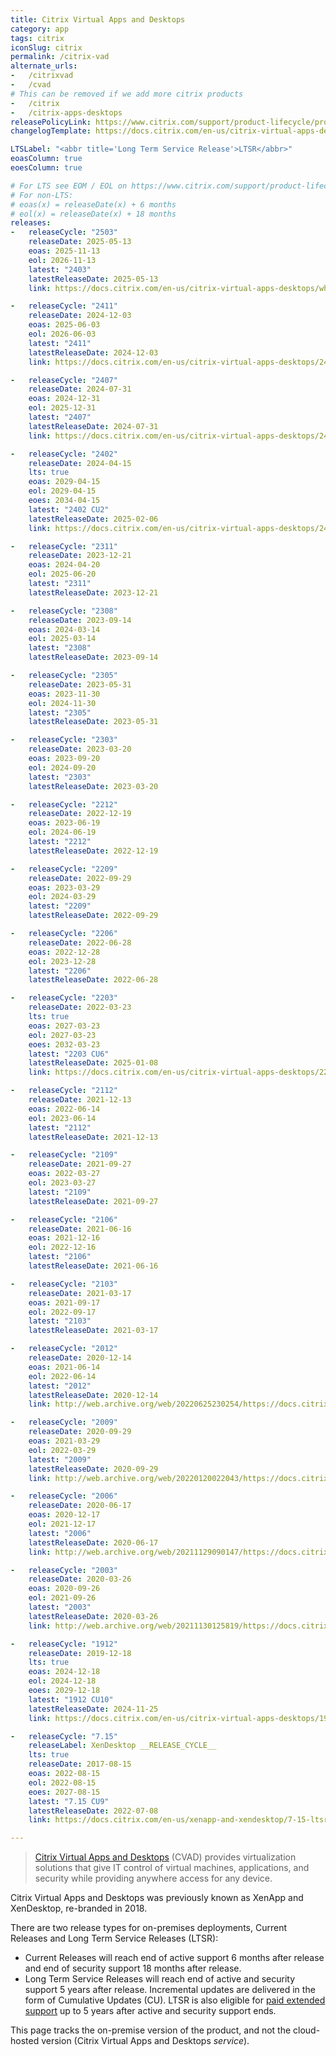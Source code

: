 ```yaml
---
title: Citrix Virtual Apps and Desktops
category: app
tags: citrix
iconSlug: citrix
permalink: /citrix-vad
alternate_urls:
-   /citrixvad
-   /cvad
# This can be removed if we add more citrix products
-   /citrix
-   /citrix-apps-desktops
releasePolicyLink: https://www.citrix.com/support/product-lifecycle/product-matrix.html
changelogTemplate: https://docs.citrix.com/en-us/citrix-virtual-apps-desktops/__RELEASE_CYCLE__/whats-new.html

LTSLabel: "<abbr title='Long Term Service Release'>LTSR</abbr>"
eoasColumn: true
eoesColumn: true

# For LTS see EOM / EOL on https://www.citrix.com/support/product-lifecycle/product-matrix.html.
# For non-LTS:
# eoas(x) = releaseDate(x) + 6 months
# eol(x) = releaseDate(x) + 18 months
releases:
-   releaseCycle: "2503"
    releaseDate: 2025-05-13
    eoas: 2025-11-13
    eol: 2026-11-13
    latest: "2403"
    latestReleaseDate: 2025-05-13
    link: https://docs.citrix.com/en-us/citrix-virtual-apps-desktops/whats-new.html # move to next new releaseCycle

-   releaseCycle: "2411"
    releaseDate: 2024-12-03
    eoas: 2025-06-03
    eol: 2026-06-03
    latest: "2411"
    latestReleaseDate: 2024-12-03
    link: https://docs.citrix.com/en-us/citrix-virtual-apps-desktops/2411/whats-new

-   releaseCycle: "2407"
    releaseDate: 2024-07-31
    eoas: 2024-12-31
    eol: 2025-12-31
    latest: "2407"
    latestReleaseDate: 2024-07-31
    link: https://docs.citrix.com/en-us/citrix-virtual-apps-desktops/2407/whats-new

-   releaseCycle: "2402"
    releaseDate: 2024-04-15
    lts: true
    eoas: 2029-04-15
    eol: 2029-04-15
    eoes: 2034-04-15
    latest: "2402 CU2"
    latestReleaseDate: 2025-02-06
    link: https://docs.citrix.com/en-us/citrix-virtual-apps-desktops/2402-ltsr/whats-new/cumulative-update-2.html

-   releaseCycle: "2311"
    releaseDate: 2023-12-21
    eoas: 2024-04-20
    eol: 2025-06-20
    latest: "2311"
    latestReleaseDate: 2023-12-21

-   releaseCycle: "2308"
    releaseDate: 2023-09-14
    eoas: 2024-03-14
    eol: 2025-03-14
    latest: "2308"
    latestReleaseDate: 2023-09-14

-   releaseCycle: "2305"
    releaseDate: 2023-05-31
    eoas: 2023-11-30
    eol: 2024-11-30
    latest: "2305"
    latestReleaseDate: 2023-05-31

-   releaseCycle: "2303"
    releaseDate: 2023-03-20
    eoas: 2023-09-20
    eol: 2024-09-20
    latest: "2303"
    latestReleaseDate: 2023-03-20

-   releaseCycle: "2212"
    releaseDate: 2022-12-19
    eoas: 2023-06-19
    eol: 2024-06-19
    latest: "2212"
    latestReleaseDate: 2022-12-19

-   releaseCycle: "2209"
    releaseDate: 2022-09-29
    eoas: 2023-03-29
    eol: 2024-03-29
    latest: "2209"
    latestReleaseDate: 2022-09-29

-   releaseCycle: "2206"
    releaseDate: 2022-06-28
    eoas: 2022-12-28
    eol: 2023-12-28
    latest: "2206"
    latestReleaseDate: 2022-06-28

-   releaseCycle: "2203"
    releaseDate: 2022-03-23
    lts: true
    eoas: 2027-03-23
    eol: 2027-03-23
    eoes: 2032-03-23
    latest: "2203 CU6"
    latestReleaseDate: 2025-01-08
    link: https://docs.citrix.com/en-us/citrix-virtual-apps-desktops/2203-ltsr/whats-new/cumulative-update-6.html

-   releaseCycle: "2112"
    releaseDate: 2021-12-13
    eoas: 2022-06-14
    eol: 2023-06-14
    latest: "2112"
    latestReleaseDate: 2021-12-13

-   releaseCycle: "2109"
    releaseDate: 2021-09-27
    eoas: 2022-03-27
    eol: 2023-03-27
    latest: "2109"
    latestReleaseDate: 2021-09-27

-   releaseCycle: "2106"
    releaseDate: 2021-06-16
    eoas: 2021-12-16
    eol: 2022-12-16
    latest: "2106"
    latestReleaseDate: 2021-06-16

-   releaseCycle: "2103"
    releaseDate: 2021-03-17
    eoas: 2021-09-17
    eol: 2022-09-17
    latest: "2103"
    latestReleaseDate: 2021-03-17

-   releaseCycle: "2012"
    releaseDate: 2020-12-14
    eoas: 2021-06-14
    eol: 2022-06-14
    latest: "2012"
    latestReleaseDate: 2020-12-14
    link: http://web.archive.org/web/20220625230254/https://docs.citrix.com/en-us/citrix-virtual-apps-desktops/2012/whats-new.html

-   releaseCycle: "2009"
    releaseDate: 2020-09-29
    eoas: 2021-03-29
    eol: 2022-03-29
    latest: "2009"
    latestReleaseDate: 2020-09-29
    link: http://web.archive.org/web/20220120022043/https://docs.citrix.com/en-us/citrix-virtual-apps-desktops/2009/whats-new.html

-   releaseCycle: "2006"
    releaseDate: 2020-06-17
    eoas: 2020-12-17
    eol: 2021-12-17
    latest: "2006"
    latestReleaseDate: 2020-06-17
    link: http://web.archive.org/web/20211129090147/https://docs.citrix.com/en-us/citrix-virtual-apps-desktops/2006/whats-new.html

-   releaseCycle: "2003"
    releaseDate: 2020-03-26
    eoas: 2020-09-26
    eol: 2021-09-26
    latest: "2003"
    latestReleaseDate: 2020-03-26
    link: http://web.archive.org/web/20211130125819/https://docs.citrix.com/en-us/citrix-virtual-apps-desktops/2003/whats-new.html

-   releaseCycle: "1912"
    releaseDate: 2019-12-18
    lts: true
    eoas: 2024-12-18
    eol: 2024-12-18
    eoes: 2029-12-18
    latest: "1912 CU10"
    latestReleaseDate: 2024-11-25
    link: https://docs.citrix.com/en-us/citrix-virtual-apps-desktops/1912-ltsr/whats-new/cumulative-update-10.html

-   releaseCycle: "7.15"
    releaseLabel: XenDesktop __RELEASE_CYCLE__
    lts: true
    releaseDate: 2017-08-15
    eoas: 2022-08-15
    eol: 2022-08-15
    eoes: 2027-08-15
    latest: "7.15 CU9"
    latestReleaseDate: 2022-07-08
    link: https://docs.citrix.com/en-us/xenapp-and-xendesktop/7-15-ltsr/whats-new/cumulative-update-9.html

---
```


> [Citrix Virtual Apps and Desktops](https://www.citrix.com/products/citrix-virtual-apps-and-desktops/)
> (CVAD) provides virtualization solutions that give IT control of virtual machines, applications,
> and security while providing anywhere access for any device.

Citrix Virtual Apps and Desktops was previously known as XenApp and XenDesktop, re-branded in 2018.

There are two release types for on-premises deployments, Current Releases and Long Term Service
Releases (LTSR):
- Current Releases will reach end of active support 6 months after release and end of security
  support 18 months after release.
- Long Term Service Releases will reach end of active and security support 5 years after release.
  Incremental updates are delivered in the form of Cumulative Updates (CU). LTSR is also eligible
  for [paid extended support](https://support.citrix.com/article/CTX459999/extended-support-customer-guide) up to 5 years after active and security support ends.

This page tracks the on-premise version of the product, and not the cloud-hosted version (Citrix
Virtual Apps and Desktops _service_).
